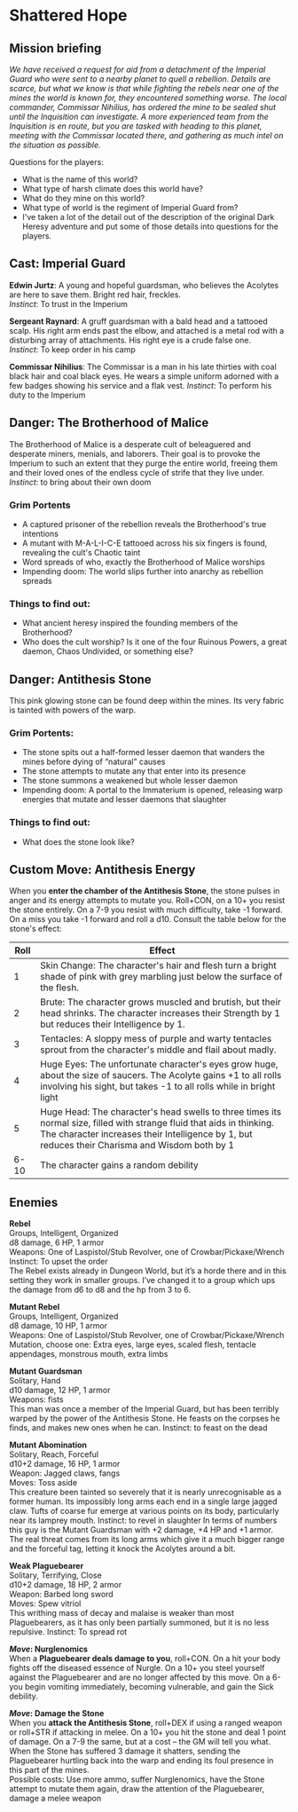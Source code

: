 # Shattered Hope

## Mission briefing

*We have received a request for aid from a detachment of the Imperial Guard who were sent to a nearby planet to quell a rebellion. Details are scarce, but what we know is that while fighting the rebels near one of the mines the world is known for, they encountered something worse. The local commander, Commissar Nihilius, has ordered the mine to be sealed shut until the Inquisition can investigate. A more experienced team from the Inquisition is en route, but you are tasked with heading to this planet, meeting with the Commissar located there, and gathering as much intel on the situation as possible.*

Questions for the players:

  - What is the name of this world?
  - What type of harsh climate does this world have?
  - What do they mine on this world?
  - What type of world is the regiment of Imperial Guard from?
  - I've taken a lot of the detail out of the description of the original Dark Heresy adventure and put some of those details into questions for the players.

## Cast: Imperial Guard

**Edwin Jurtz**: A young and hopeful guardsman, who believes the Acolytes are here to save them. Bright red hair, freckles.  
*Instinct*: To trust in the Imperium

**Sergeant Raynard**: A gruff guardsman with a bald head and a tattooed scalp. His right arm ends past the elbow, and attached is a metal rod with a disturbing array of attachments. His right eye is a crude false one.  
*Instinct*: To keep order in his camp

**Commissar Nihilius**: The Commissar is a man in his late thirties with coal black hair and coal black eyes. He wears a simple uniform adorned with a few badges showing his service and a flak vest.
*Instinct*: To perform his duty to the Imperium

## Danger: The Brotherhood of Malice

The Brotherhood of Malice is a desperate cult of beleaguered and desperate miners, menials, and laborers. Their goal is to provoke the Imperium to such an extent that they purge the entire world, freeing them and their loved ones of the endless cycle of strife that they live under.  
*Instinct*: to bring about their own doom

### Grim Portents

  - A captured prisoner of the rebellion reveals the Brotherhood's true intentions
  - A mutant with M-A-L-I-C-E tattooed across his six fingers is found, revealing the cult's Chaotic taint
  - Word spreads of who, exactly the Brotherhood of Malice worships
  - Impending doom: The world slips further into anarchy as rebellion spreads

### Things to find out:

  - What ancient heresy inspired the founding members of the Brotherhood?
  - Who does the cult worship? Is it one of the four Ruinous Powers, a great daemon, Chaos Undivided, or something else?


## Danger: Antithesis Stone

This pink glowing stone can be found deep within the mines. Its very fabric is tainted with powers of the warp.

### Grim Portents:

  - The stone spits out a half-formed lesser daemon that wanders the mines before dying of “natural” causes
  - The stone attempts to mutate any that enter into its presence
  - The stone summons a weakened but whole lesser daemon
  - Impending doom: A portal to the Immaterium is opened, releasing warp energies that mutate and lesser daemons that slaughter

### Things to find out: 

  - What does the stone look like?
 

## Custom Move: Antithesis Energy

When you **enter the chamber of the Antithesis Stone**, the stone pulses in anger and its energy attempts to mutate you. Roll+CON, on a 10+ you resist the stone entirely. On a 7-9 you resist with much difficulty, take -1 forward. On a miss you take -1 forward and roll a d10. Consult the table below for the stone's effect:

| Roll | Effect |
| --- | --- |
| 1 | Skin Change: The character's hair and flesh turn a bright shade of pink with grey marbling just below the surface of the flesh. |
| 2 | Brute: The character grows muscled and brutish, but their head shrinks. The character increases their Strength by 1 but reduces their Intelligence by 1.|
| 3 | Tentacles: A sloppy mess of purple and warty tentacles sprout from the character's middle and flail about madly. |
| 4 | Huge Eyes: The unfortunate character's eyes grow huge, about the size of saucers. The Acolyte gains +1 to all rolls involving his sight, but takes -1 to all rolls while in bright light
| 5 | Huge Head: The character's head swells to three times its normal size, filled with strange fluid that aids in thinking. The character increases their Intelligence by 1, but reduces their Charisma and Wisdom both by 1 |
| 6-10 | The character gains a random debility |


## Enemies

**Rebel**  
Groups, Intelligent, Organized  
d8 damage, 6 HP, 1 armor  
Weapons: One of Laspistol/Stub Revolver, one of Crowbar/Pickaxe/Wrench  
Instinct: To upset the order  
The Rebel exists already in Dungeon World, but it’s a horde there and in this setting they work in smaller groups. I’ve changed it to a group which ups the damage from d6 to d8 and the hp from 3 to 6.

**Mutant Rebel**  
Groups, Intelligent, Organized  
d8 damage, 10 HP, 1 armor  
Weapons: One of Laspistol/Stub Revolver, one of Crowbar/Pickaxe/Wrench  
Mutation, choose one: Extra eyes, large eyes, scaled flesh, tentacle appendages, monstrous mouth, extra limbs  

**Mutant Guardsman**  
Solitary, Hand  
d10 damage, 12 HP, 1 armor  
Weapons: fists  
This man was once a member of the Imperial Guard, but has been terribly warped by the power of the Antithesis Stone. He feasts on the corpses he finds, and makes new ones when he can.
Instinct: to feast on the dead

**Mutant Abomination**  
Solitary, Reach, Forceful  
d10+2 damage, 16 HP, 1 armor  
Weapon: Jagged claws, fangs  
Moves: Toss aside  
This creature been tainted so severely that it is nearly unrecognisable as a former human. Its impossibly long arms each end in a single large jagged claw. Tufts of coarse fur emerge at various points on its body, particularly near its lamprey mouth. Instinct: to revel in slaughter
In terms of numbers this guy is the Mutant Guardsman with +2 damage, +4 HP and +1 armor. The real threat comes from its long arms which give it a much bigger range and the forceful tag, letting it knock the Acolytes around a bit.

**Weak Plaguebearer**  
Solitary, Terrifying, Close  
d10+2 damage, 18 HP, 2 armor  
Weapon: Barbed long sword  
Moves: Spew vitriol  
This writhing mass of decay and malaise is weaker than most Plaguebearers, as it has only been partially summoned, but it is no less repulsive. Instinct: To spread rot

***Move*: Nurglenomics**  
When a **Plaguebearer deals damage to you**, roll+CON. On a hit your body fights off the diseased essence of Nurgle. On a 10+ you steel yourself against the Plaguebearer and are no longer affected by this move. On a 6-you begin vomiting immediately, becoming vulnerable, and gain the Sick debility.

***Move*: Damage the Stone**  
When you **attack the Antithesis Stone**, roll+DEX if using a ranged weapon or roll+STR if attacking in melee. On a 10+ you hit the stone and deal 1 point of damage. On a 7-9 the same, but at a cost – the GM will tell you what. When the Stone has suffered 3 damage it shatters, sending the Plaguebearer hurtling back into the warp and ending its foul presence in this part of the mines.  
Possible costs: Use more ammo, suffer Nurglenomics, have the Stone attempt to mutate them again, draw the attention of the Plaguebearer, damage a melee weapon